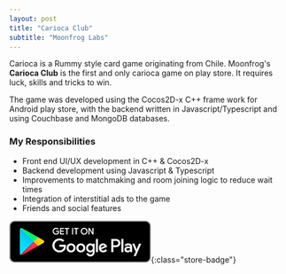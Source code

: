 ```yaml
---
layout: post
title: "Carioca Club"
subtitle: "Moonfrog Labs"
---
```


Carioca is a Rummy style card game originating from Chile. Moonfrog's **Carioca Club** is the first and only carioca game on play store. It requires luck, skills and tricks to win. 

The game was developed using the Cocos2D-x C++ frame work for Android play store, with the backend written in Javascript/Typescript and using Couchbase and MongoDB databases.

### My Responsibilities
- Front end UI/UX development in C++ & Cocos2D-x
- Backend development using Javascript & Typescript
- Improvements to matchmaking and room joining logic to reduce wait times
- Integration of interstitial ads to the game
- Friends and social features

[![Play Store Link](/assets/media/google-play-badge.png)](https://play.google.com/store/apps/details?id=com.moonfrog.carioca.club&hl=en_IN&gl=US){:class="store-badge"}
